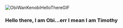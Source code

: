 ![ObiWanKenobiHelloThereGIF](https://user-images.githubusercontent.com/98435432/197806061-67a34c52-7242-47d4-a8bf-315f69bc060a.gif)
### Hello there, I am Obi...err I mean I am Timothy 


<!--
**tlarram/tlarram** is a ✨ _special_ ✨ repository because its `README.md` (this file) appears on your GitHub profile.

Here are some ideas to get you started:

- 🔭 I’m currently working on ...
- 🌱 I’m currently learning ...
- 👯 I’m looking to collaborate on ...
- 🤔 I’m looking for help with ...
- 💬 Ask me about ...
- 📫 How to reach me: ...
- 😄 Pronouns: ...
- ⚡ Fun fact: ...
-->
